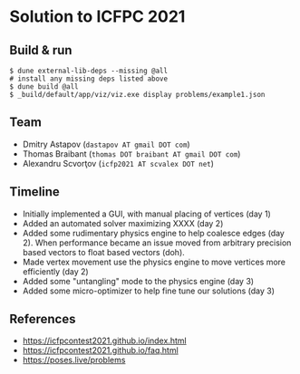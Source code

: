 Solution to ICFPC 2021
======================

## Build & run

```
$ dune external-lib-deps --missing @all
# install any missing deps listed above
$ dune build @all
$ _build/default/app/viz/viz.exe display problems/example1.json
```

## Team

- Dmitry Astapov (`dastapov AT gmail DOT com`)
- Thomas Braibant (`thomas DOT braibant AT gmail DOT com`)
- Alexandru Scvorţov (`icfp2021 AT scvalex DOT net`)

## Timeline

- Initially implemented a GUI, with manual placing of vertices (day 1)
- Added an automated solver maximizing XXXX (day 2) 
- Added some rudimentary physics engine to help coalesce edges (day 2). When
  performance became an issue moved from arbitrary precision based vectors to
  float based vectors (doh).
- Made vertex movement use the physics engine to move vertices more efficiently (day 2)
- Added some "untangling" mode to the physics engine (day 3)
- Added some micro-optimizer to help fine tune our solutions (day 3)


## References

* https://icfpcontest2021.github.io/index.html
* https://icfpcontest2021.github.io/faq.html
* https://poses.live/problems
